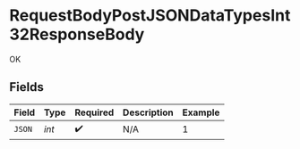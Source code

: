 # RequestBodyPostJSONDataTypesInt32ResponseBody

OK


## Fields

| Field              | Type               | Required           | Description        | Example            |
| ------------------ | ------------------ | ------------------ | ------------------ | ------------------ |
| `JSON`             | *int*              | :heavy_check_mark: | N/A                | 1                  |